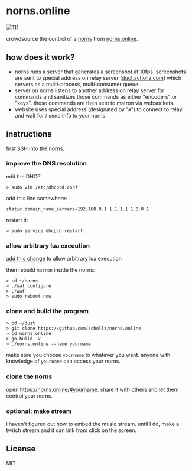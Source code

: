 # norns.online

![111](https://user-images.githubusercontent.com/6550035/99736745-c470c180-2a7b-11eb-80d4-e9b2a02167cf.png)

crowdsource the control of a [norns](https://monome.org/docs/norns/) from [norns.online](https://norns.online).

## how does it work?

- norns runs a server that generates a screenshot at 10fps. screenshots are sent to special address on relay server ([duct.schollz.com](https://duct.schollz.com)) which servers as a multi-process, multi-consumer queue.
- server on norns listens to another address on relay server for commands and sanitizes those commands as either "encoders" or "keys". those commands are then sent to matron via websockets.
- website uses special address (designated by "`#`") to connect to relay and wait for / send info to your norns

## instructions

first SSH into the norns.

### improve the DNS resolution

edit the DHCP

```
> sudo vim /etc/dhcpcd.conf
```

add this line somewhere:

```
static domain_name_servers=192.168.0.1 1.1.1.1 1.0.0.1
```

restart it:

```
> sudo service dhcpcd restart
```


### allow arbitrary lua execution

[add this change](https://github.com/schollz/norns/commit/3202c3f1cfd40ac132d59e66276bfe0653ca2264) to allow arbitrary lua execution

then rebuild `matron` inside the norns:

```
> cd ~/norns
> ./waf configure
> ./waf
> sudo reboot now
``` 

### clone and build the program

```
> cd ~/dust
> git clone https://github.com/schollz/norns.online
> cd norns.online
> go build -v
> ./norns.online --name yourname
```

make sure you choose `yourname` to whatever you want. anyone with knowledge of `yourname` can access your norns.

### clone the norns

open https://norns.online/#yourname. share it with others and let them control your norns.

### optional: make stream

i haven't figured out how to embed the music stream. until I do, make a twitch stream and it can link from click on the screen.

## License

MIT